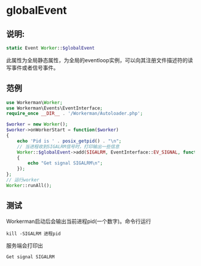 # globalEvent

## 说明:
```php
static Event Worker::$globalEvent
```

此属性为全局静态属性，为全局的eventloop实例，可以向其注册文件描述符的读写事件或者信号事件。


## 范例

```php
use Workerman\Worker;
use Workerman\Events\EventInterface;
require_once __DIR__ . '/Workerman/Autoloader.php';

$worker = new Worker();
$worker->onWorkerStart = function($worker)
{
    echo 'Pid is ' . posix_getpid() . "\n";
    // 当进程收到SIGALRM信号时，打印输出一些信息
    Worker::$globalEvent->add(SIGALRM, EventInterface::EV_SIGNAL, function()
    {
        echo "Get signal SIGALRM\n";
    });
};
// 运行worker
Worker::runAll();
```

## 测试
Workerman启动后会输出当前进程pid(一个数字)。命令行运行
```
kill -SIGALRM 进程pid
```
服务端会打印出
```
Get signal SIGALRM
```



